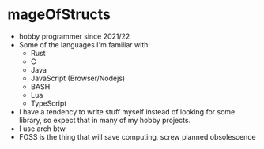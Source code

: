 # mageOfStructs

- hobby programmer since 2021/22
- Some of the languages I'm familiar with:
    - Rust
    - C
    - Java
    - JavaScript (Browser/Nodejs)
    - BASH
    - Lua
    - TypeScript
- I have a tendency to write stuff myself instead of looking for some library, so expect that in many of my hobby projects.
- I use arch btw
- FOSS is the thing that will save computing, screw planned obsolescence
<!---
mageOfstructs/mageOfstructs is a ✨ special ✨ repository because its `README.md` (this file) appears on your GitHub profile.
You can click the Preview link to take a look at your changes.
--->
